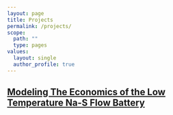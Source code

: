 ```yaml
---
layout: page
title: Projects
permalink: /projects/
scope:
  path: ""
  type: pages
values:
  layout: single
  author_profile: true
---
```


## __[Modeling The Economics of the Low Temperature Na-S Flow Battery](https://www.apam.columbia.edu/faculty/siu-wai-chan)__
